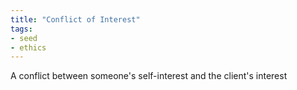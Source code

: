 ```yaml
---
title: "Conflict of Interest"
tags:
- seed
- ethics
---
```


A conflict between someone's self-interest and the client's interest